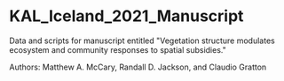 # KAL_Iceland_2021_Manuscript

Data and scripts for manuscript entitled "Vegetation structure modulates ecosystem and community responses to spatial subsidies." 

Authors: Matthew A. McCary, Randall D. Jackson, and Claudio Gratton
